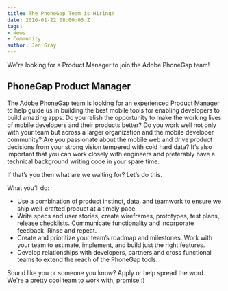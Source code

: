 ```yaml
---
title: The PhoneGap Team is Hiring!
date: 2016-01-22 08:00:03 Z
tags:
- News
- Community
author: Jen Gray
---
```


We're looking for a Product Manager to join the Adobe PhoneGap team!

## PhoneGap Product Manager

The Adobe PhoneGap team is looking for an experienced Product Manager to help guide us in building the best mobile tools for enabling developers to build amazing apps. Do you relish the opportunity to make the working lives of mobile developers and their products better? Do you work well not only with your team but across a larger organization and the mobile developer community? Are you passionate about the mobile web and drive product decisions from your strong vision tempered with cold hard data? It’s also important that you can work closely with engineers and preferably have a technical background writing code in your spare time.

If that’s you then what are we waiting for? Let’s do this.

What you’ll do:

- Use a combination of product instinct, data, and teamwork to ensure we ship well-crafted product at a timely pace.
- Write specs and user stories, create wireframes, prototypes, test plans, release checklists. Communicate functionality and incorporate feedback. Rinse and repeat.
- Create and prioritize your team’s roadmap and milestones. Work with your team to estimate, implement, and build just the right features.
- Develop relationships with developers, partners and cross functional teams to extend the reach of the PhoneGap tools.

Sound like you or someone you know? Apply or help spread the word. We're a pretty cool team to work with, promise :)
